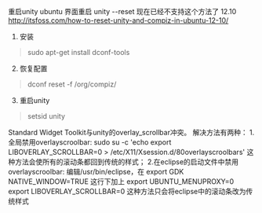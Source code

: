 重启unity ubuntu 界面重启
unity --reset   现在已经不支持这个方法了
12.10  http://itsfoss.com/how-to-reset-unity-and-compiz-in-ubuntu-12-10/
1. 安装
> sudo apt-get install dconf-tools
2. 恢复配置
> dconf reset -f /org/compiz/
3. 重启unity
> setsid unity


Standard Widget Toolkit与unity的overlay_scrollbar冲突。
解决方法有两种：
1.全局禁用overlayscroolbar:
sudo su -c 'echo export LIBOVERLAY_SCROLLBAR=0 > /etc/X11/Xsession.d/80overlayscroolbars'
这种方法会使所有的滚动条都回到传统的样式；
2.在eclipse的启动文件中禁用overlayscroolbar:
编辑/usr/bin/eclipse，在
export GDK NATIVE_WINDOW=TRUE
这行下加上
export UBUNTU_MENUPROXY=0
export LIBOVERLAY_SCROLLBAR=0
这种方法只会将eclipse中的滚动条改为传统样式
